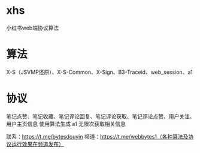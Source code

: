 # xhs
小红书web端协议算法

# 算法
X-S（JSVMP还原）、X-S-Common、X-Sign、B3-Traceid、web_session、a1

# 协议
笔记点赞、笔记收藏、笔记评论回复、笔记评论获取、笔记评论点赞、用户关注、用户主页信息
使用算法生成 a1 无限次获取相关信息

联系：https://t.me/bytesdouyin
频道：https://t.me/webbytes1（各种算法及协议运行效果在频道发布）

